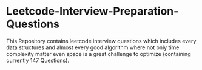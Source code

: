 # Leetcode-Interview-Preparation-Questions
This Repository contains leetcode interview questions which includes every data structures and almost every good algorithm where not only time complexity matter even space is 
a great challenge to optimize (containing currently 147 Questions).
